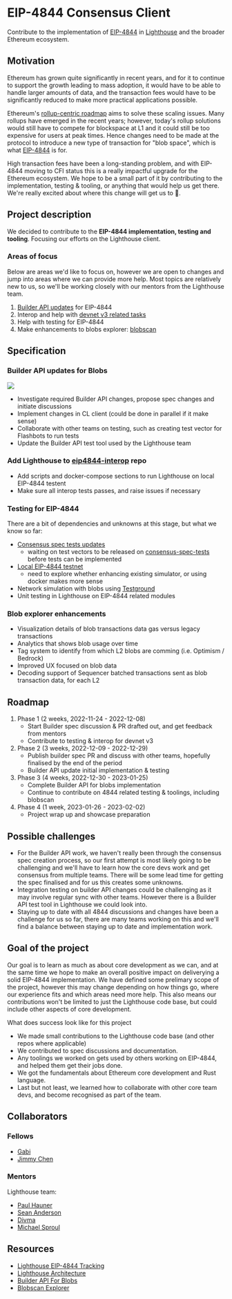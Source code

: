 # EIP-4844 Consensus Client

Contribute to the implementation of [EIP-4844](https://eips.ethereum.org/EIPS/eip-4844) in [Lighthouse](https://github.com/sigp/lighthouse/) and the broader Ethereum ecosystem.

## Motivation

Ethereum has grown quite significantly in recent years, and for it to continue to support the growth leading to mass adoption, it would have to be able to handle larger amounts of data, and the transaction fees would have to be significantly reduced to make more practical applications possible.

Ethereum's [rollup-centric roadmap](https://ethereum-magicians.org/t/a-rollup-centric-ethereum-roadmap/4698) aims to solve these scaling issues. Many rollups have emerged in the recent years; however, today's rollup solutions would still have to compete for blockspace at L1 and it could still be too expensive for users at peak times. Hence changes need to be made at the protocol to introduce a new type of transaction for "blob space", which is what [EIP-4844](https://eips.ethereum.org/EIPS/eip-4844) is for.

High transaction fees have been a long-standing problem, and with EIP-4844 moving to CFI status this is a really impactful upgrade for the Ethereum ecosystem. We hope to be a small part of it by contributing to the implementation, testing & tooling, or anything that would help us get there. We're really excited about where this change will get us to :rocket:. 

## Project description

We decided to contribute to the **EIP-4844 implementation, testing and tooling**. Focusing our efforts on the Lighthouse client. 

### Areas of focus

Below are areas we'd like to focus on, however we are open to changes and jump into areas where we can provide more help. Most topics are relatively new to us, so we'll be working closely with our mentors from the Lighthouse team.

1. [Builder API updates](https://github.com/sigp/lighthouse/issues/3689) for EIP-4844
2. Interop and help with [devnet v3 related tasks](https://github.com/sigp/lighthouse/issues/3625)
3. Help with testing for EIP-4844
4. Make enhancements to blobs explorer: [blobscan](https://github.com/BlossomLabs/blobscan)

## Specification

### Builder API updates for Blobs

![](https://i.imgur.com/RNrDMbT.png)

- Investigate required Builder API changes, propose spec changes and initiate discussions
- Implement changes in CL client (could be done in parallel if it make sense)
- Collaborate with other teams on testing, such as creating test vector for Flashbots to run tests
- Update the Builder API test tool used by the Lighthouse team

### Add Lighthouse to [eip4844-interop](https://github.com/Inphi/eip4844-interop/pull/47) repo

- Add scripts and docker-compose sections to run Lighthouse on local EIP-4844 testent 
- Make sure all interop tests passes, and raise issues if necessary

### Testing for EIP-4844

There are a bit of dependencies and unknowns at this stage, but what we know so far:
- [Consensus spec tests updates](https://github.com/sigp/lighthouse/issues/3688)
    - waiting on test vectors to be released on [consensus-spec-tests](https://github.com/ethereum/consensus-spec-tests/) before tests can be implemented
- [Local EIP-4844 testnet](https://github.com/sigp/lighthouse/issues/3691)
    - need to explore whether enhancing existing simulator, or using docker makes more sense
- Network simulation with blobs using [Testground](https://docs.testground.ai)
- Unit testing in Lighthouse on EIP-4844 related modules

### Blob explorer enhancements 

- Visualization details of blob transactions data gas versus legacy transactions
- Analytics that shows blob usage over time
- Tag system to identify from which L2 blobs are comming (i.e. Optimism / Bedrock)
- Improved UX focused on blob data
- Decoding support of Sequencer batched transactions sent as blob transaction data, for each L2

## Roadmap

1. Phase 1 (2 weeks, 2022-11-24 - 2022-12-08)
    - Start Builder spec discussion & PR drafted out, and get feedback from mentors
    - Contribute to testing & interop for devnet v3
2. Phase 2 (3 weeks, 2022-12-09 - 2022-12-29)
    - Publish builder spec PR and discuss with other teams, hopefully finalised by the end of the period
    - Builder API update initial implementation & testing
3. Phase 3 (4 weeks, 2022-12-30 - 2023-01-25)
    - Complete Builder API for blobs implementation
    - Continue to contribute on 4844 related testing & toolings, including blobscan
4. Phase 4 (1 week, 2023-01-26 - 2023-02-02)
    - Project wrap up and showcase preparation

## Possible challenges

- For the Builder API work, we haven't really been through the consensus spec creation process, so our first attempt is most likely going to be challenging and we'll have to learn how the core devs work and get consensus from multiple teams. There will be some lead time for getting the spec finalised and for us this creates some unknowns.
- Integration testing on builder API changes could be challenging as it may involve regular sync with other teams. However there is a Builder API test tool in Lighthouse we could look into.
- Staying up to date with all 4844 discussions and changes have been a challenge for us so far, there are many teams working on this and we'll find a balance between staying up to date and implementation work.

## Goal of the project

Our goal is to learn as much as about core development as we can, and at the same time we hope to make an overall positive impact on deliverying a solid EIP-4844 implementation. We have defined some prelimary scope of the project, however this may change depending on how things go, where our experience fits and which areas need more help. This also means our contributions won't be limited to just the Lighthouse code base, but could include other aspects of core development.

What does success look like for this project
- We made small contributions to the Lighthouse code base (and other repos where applicable)
- We contributed to spec discussions and documentation.
- Any toolings we worked on gets used by others working on EIP-4844, and helped them get their jobs done.
- We got the fundamentals about Ethereum core development and Rust language.
- Last but not least, we learned how to collaborate with other core team devs, and become recognised as part of the team.

## Collaborators

### Fellows 

- [Gabi](https://github.com/0xGabi)
- [Jimmy Chen](https://github.com/jimmygchen)

### Mentors

Lighthouse team:
- [Paul Hauner](https://github.com/paulhauner)
- [Sean Anderson](https://github.com/realbigsean)
- [Divma](https://github.com/divagant-martian)
- [Michael Sproul](https://github.com/michaelsproul)

## Resources

- [Lighthouse EIP-4844 Tracking](https://github.com/sigp/lighthouse/issues/3625)
- [Lighthouse Architecture](https://hackmd.io/@jimmygchen/Sk9oPHO8s)
- [Builder API For Blobs](https://hackmd.io/@jimmygchen/B1dLR74Io)
- [Blobscan Explorer](https://0xgabi.notion.site/Blobscan-b42ab695f3464f3f8e90a3ec0e211156)
